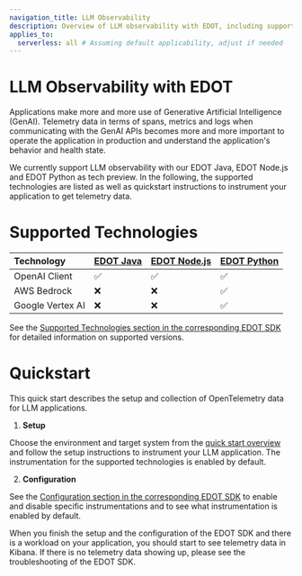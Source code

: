 ```yaml
---
navigation_title: LLM Observability
description: Overview of LLM observability with EDOT, including supported technologies and quickstart instructions.
applies_to:
  serverless: all # Assuming default applicability, adjust if needed
---
```

# LLM Observability with EDOT

Applications make more and more use of Generative Artificial Intelligence (GenAI). Telemetry data in terms of spans, metrics and logs when communicating with the GenAI APIs becomes more and more important to operate the application in production and understand the application's behavior and health state.

We currently support LLM observability with our EDOT Java, EDOT Node.js and EDOT Python as tech preview. In the following, the supported technologies are listed as well as quickstart instructions to instrument your application to get telemetry data.

# Supported Technologies

| Technology | [EDOT Java](../../edot-sdks/java/supported-technologies.html#llm-instrumentations) | [EDOT Node.js](../../edot-sdks/nodejs/supported-technologies.html#llm-instrumentations) | [EDOT Python](../../edot-sdks/python/supported-technologies.html#llm-instrumentations) |
|:-----------|:----------|:-------------|:------------|
| OpenAI Client | ✅ | ✅ | ✅ |
| AWS Bedrock | ❌ | ❌ | ✅ |
| Google Vertex AI | ❌ | ❌ | ✅ |

See the [Supported Technologies section in the corresponding EDOT SDK](../../edot-sdks/index) for detailed information on supported versions.

# Quickstart

This quick start describes the setup and collection of OpenTelemetry data for LLM applications.

1. **Setup**

Choose the environment and target system from the [quick start overview](../../quickstart/index) and follow the setup instructions to instrument your LLM application. The instrumentation for the supported technologies is enabled by default.

2. **Configuration**

See the [Configuration section in the corresponding EDOT SDK](../../edot-sdks/index) to enable and disable specific instrumentations and to see what instrumentation is enabled by default.

When you finish the setup and the configuration of the EDOT SDK and there is a workload on your application, you should start to see telemetry data in Kibana. If there is no telemetry data showing up, please see the troubleshooting of the EDOT SDK.
